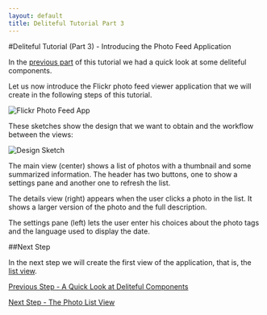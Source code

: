 ```yaml
---
layout: default
title: Deliteful Tutorial Part 3
---
```

#Deliteful Tutorial (Part 3) - Introducing the Photo Feed Application

In the [previous part](Part2QuickLook.md) of this tutorial we had a quick look at some deliteful components.

Let us now introduce the Flickr photo feed viewer application that we will create in the following steps of
this tutorial.

![Flickr Photo Feed App](images/final.png)

These sketches show the design that we want to obtain and the workflow between the views:

![Design Sketch](images/sketch.png)

The main view (center) shows a list of photos with a thumbnail and some summarized information. The header has
two buttons, one to show a settings pane and another one to refresh the list.

The details view (right) appears when the user clicks a photo in the list. It shows a larger version of the
photo and the full description.

The settings pane (left) lets the user enter his choices about the photo tags and the language used to display
the date.

##Next Step

In the next step we will create the first view of the application, that is, the [list view](Part4ListView.md).

[Previous Step - A Quick Look at Deliteful Components](Part2QuickLook.md)

[Next Step - The Photo List View](Part4ListView.md)
